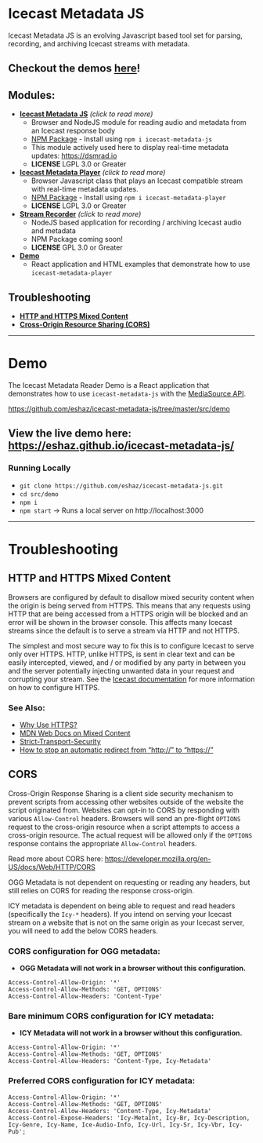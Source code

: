 # Icecast Metadata JS

Icecast Metadata JS is an evolving Javascript based tool set for parsing, recording, and archiving Icecast streams with metadata.

## Checkout the demos [here](https://eshaz.github.io/icecast-metadata-js/)!

## Modules:
 * [**Icecast Metadata JS**](https://github.com/eshaz/icecast-metadata-js/tree/master/src/icecast-metadata-js#readme) *(click to read more)*
   * Browser and NodeJS module for reading audio and metadata from an Icecast response body
   * [NPM Package](https://www.npmjs.com/package/icecast-metadata-js) - Install using `npm i icecast-metadata-js`
   * This module actively used here to display real-time metadata updates: https://dsmrad.io
   * **LICENSE** LGPL 3.0 or Greater
 * [**Icecast Metadata Player**](https://github.com/eshaz/icecast-metadata-js/tree/master/src/icecast-metadata-player#readme) *(click to read more)*
   * Browser Javascript class that plays an Icecast compatible stream with real-time metadata updates.
   * [NPM Package](https://www.npmjs.com/package/icecast-metadata-player) - Install using `npm i icecast-metadata-player`
   * **LICENSE** LGPL 3.0 or Greater
 * [**Stream Recorder**](https://github.com/eshaz/icecast-metadata-js/tree/master/src/stream-recorder#readme) *(click to read more)*
   * NodeJS based application for recording / archiving Icecast audio and metadata
   * NPM Package coming soon!
   * **LICENSE** GPL 3.0 or Greater
 * [**Demo**](#demo)
   * React application and HTML examples that demonstrate how to use `icecast-metadata-player`

## Troubleshooting
  * [**HTTP and HTTPS Mixed Content**](#http-and-https-mixed-content)
  * [**Cross-Origin Resource Sharing (CORS)**](#cors)

---


# Demo

The Icecast Metadata Reader Demo is a React application that demonstrates how to use `icecast-metadata-js` with the [MediaSource API](https://developer.mozilla.org/en-US/docs/Web/API/MediaSource).

https://github.com/eshaz/icecast-metadata-js/tree/master/src/demo

## View the live demo here: https://eshaz.github.io/icecast-metadata-js/


### Running Locally
* `git clone https://github.com/eshaz/icecast-metadata-js.git`
* `cd src/demo`
* `npm i`
* `npm start` -> Runs a local server on http://localhost:3000


---


# Troubleshooting

## HTTP and HTTPS Mixed Content

Browsers are configured by default to disallow mixed security content when the origin is being served from HTTPS. This means that any requests using HTTP that are being accessed from a HTTPS origin will be blocked and an error will be shown in the browser console. This affects many Icecast streams since the default is to serve a stream via HTTP and not HTTPS.

The simplest and most secure way to fix this is to configure Icecast to serve only over HTTPS. HTTP, unlike HTTPS, is sent in clear text and can be easily intercepted, viewed, and / or modified by any party in between you and the server potentially injecting unwanted data in your request and corrupting your stream. See the [Icecast documentation](https://icecast.org/docs/) for more information on how to configure HTTPS.

### See Also:
* [Why Use HTTPS?](https://www.cloudflare.com/learning/ssl/why-use-https/)
* [MDN Web Docs on Mixed Content](https://developer.mozilla.org/en-US/docs/Web/Security/Mixed_content/How_to_fix_website_with_mixed_content)
* [Strict-Transport-Security](https://developer.mozilla.org/en-US/docs/Web/HTTP/Headers/Strict-Transport-Security)
* [How to stop an automatic redirect from “http://” to “https://”](https://superuser.com/questions/565409/how-to-stop-an-automatic-redirect-from-http-to-https-in-chrome)



## CORS

Cross-Origin Response Sharing is a client side security mechanism to prevent scripts from accessing other websites outside of the website the script originated from. Websites can opt-in to CORS by responding with various `Allow-Control` headers. Browsers will send an pre-flight `OPTIONS` request to the cross-origin resource when a script attempts to access a cross-origin resource. The actual request will be allowed only if the `OPTIONS` response contains the appropriate `Allow-Control` headers.

Read more about CORS here: https://developer.mozilla.org/en-US/docs/Web/HTTP/CORS

OGG Metadata is not dependent on requesting or reading any headers, but still relies on CORS for reading the response cross-origin.

ICY metadata is dependent on being able to request and read headers (specifically the `Icy-*` headers). If you intend on serving your Icecast stream on a website that is not on the same origin as your Icecast server, you will need to add the below CORS headers.


### CORS configuration for OGG metadata:
* **OGG Metadata will not work in a browser without this configuration.**
```
Access-Control-Allow-Origin: '*'
Access-Control-Allow-Methods: 'GET, OPTIONS'
Access-Control-Allow-Headers: 'Content-Type'
```

### Bare minimum CORS configuration for ICY metadata:

* **ICY Metadata will not work in a browser without this configuration.**
```
Access-Control-Allow-Origin: '*'
Access-Control-Allow-Methods: 'GET, OPTIONS'
Access-Control-Allow-Headers: 'Content-Type, Icy-Metadata'
```

### Preferred CORS configuration for ICY metadata:

```
Access-Control-Allow-Origin: '*'
Access-Control-Allow-Methods: 'GET, OPTIONS'
Access-Control-Allow-Headers: 'Content-Type, Icy-Metadata'
Access-Control-Expose-Headers: 'Icy-MetaInt, Icy-Br, Icy-Description, Icy-Genre, Icy-Name, Ice-Audio-Info, Icy-Url, Icy-Sr, Icy-Vbr, Icy-Pub';
```

